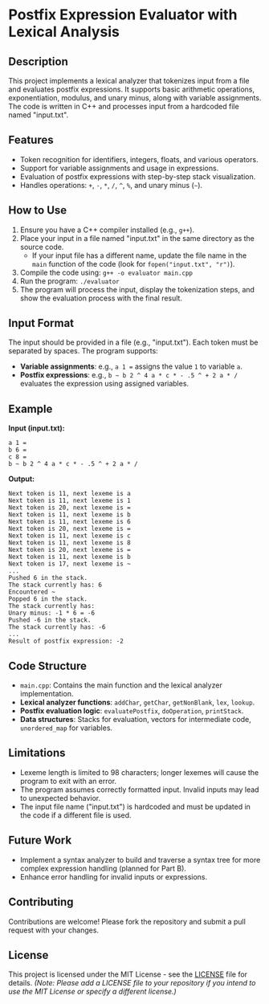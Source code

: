 # Postfix Expression Evaluator with Lexical Analysis

## Description
This project implements a lexical analyzer that tokenizes input from a file and evaluates postfix expressions. It supports basic arithmetic operations, exponentiation, modulus, and unary minus, along with variable assignments. The code is written in C++ and processes input from a hardcoded file named "input.txt".

## Features
- Token recognition for identifiers, integers, floats, and various operators.
- Support for variable assignments and usage in expressions.
- Evaluation of postfix expressions with step-by-step stack visualization.
- Handles operations: `+`, `-`, `*`, `/`, `^`, `%`, and unary minus (`~`).

## How to Use
1. Ensure you have a C++ compiler installed (e.g., `g++`).
2. Place your input in a file named "input.txt" in the same directory as the source code.
   - If your input file has a different name, update the file name in the `main` function of the code (look for `fopen("input.txt", "r")`).
3. Compile the code using: `g++ -o evaluator main.cpp`
4. Run the program: `./evaluator`
5. The program will process the input, display the tokenization steps, and show the evaluation process with the final result.

## Input Format
The input should be provided in a file (e.g., "input.txt"). Each token must be separated by spaces. The program supports:
- **Variable assignments**: e.g., `a 1 =` assigns the value `1` to variable `a`.
- **Postfix expressions**: e.g., `b ~ b 2 ^ 4 a * c * - .5 ^ + 2 a * /` evaluates the expression using assigned variables.

## Example
**Input (input.txt):**
```
a 1 =
b 6 =
c 8 =
b ~ b 2 ^ 4 a * c * - .5 ^ + 2 a * /
```

**Output:**
```
Next token is 11, next lexeme is a
Next token is 11, next lexeme is 1
Next token is 20, next lexeme is =
Next token is 11, next lexeme is b
Next token is 11, next lexeme is 6
Next token is 20, next lexeme is =
Next token is 11, next lexeme is c
Next token is 11, next lexeme is 8
Next token is 20, next lexeme is =
Next token is 11, next lexeme is b
Next token is 17, next lexeme is ~
...
Pushed 6 in the stack.
The stack currently has: 6
Encountered ~
Popped 6 in the stack.
The stack currently has:
Unary minus: -1 * 6 = -6
Pushed -6 in the stack.
The stack currently has: -6
...
Result of postfix expression: -2
```

## Code Structure
- `main.cpp`: Contains the main function and the lexical analyzer implementation.
- **Lexical analyzer functions**: `addChar`, `getChar`, `getNonBlank`, `lex`, `lookup`.
- **Postfix evaluation logic**: `evaluatePostfix`, `doOperation`, `printStack`.
- **Data structures**: Stacks for evaluation, vectors for intermediate code, `unordered_map` for variables.

## Limitations
- Lexeme length is limited to 98 characters; longer lexemes will cause the program to exit with an error.
- The program assumes correctly formatted input. Invalid inputs may lead to unexpected behavior.
- The input file name ("input.txt") is hardcoded and must be updated in the code if a different file is used.

## Future Work
- Implement a syntax analyzer to build and traverse a syntax tree for more complex expression handling (planned for Part B).
- Enhance error handling for invalid inputs or expressions.

## Contributing
Contributions are welcome! Please fork the repository and submit a pull request with your changes.

## License
This project is licensed under the MIT License - see the [LICENSE](LICENSE) file for details. *(Note: Please add a LICENSE file to your repository if you intend to use the MIT License or specify a different license.)*